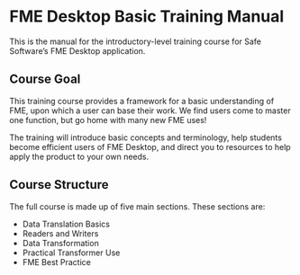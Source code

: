 # FME Desktop Basic Training Manual
This is the manual for the introductory-level training course for Safe Software’s FME Desktop application.
 
## Course Goal ##
This training course provides a framework for a basic understanding of FME, upon which a user can base their work. We find users come to master one function, but go home with many new FME uses!

The training will introduce basic concepts and terminology, help students become efficient users of FME Desktop, and direct you to resources to help apply the product to your own needs.

## Course Structure ##

The full course is made up of five main sections. These sections are:

- Data Translation Basics
- Readers and Writers
- Data Transformation
- Practical Transformer Use
- FME Best Practice